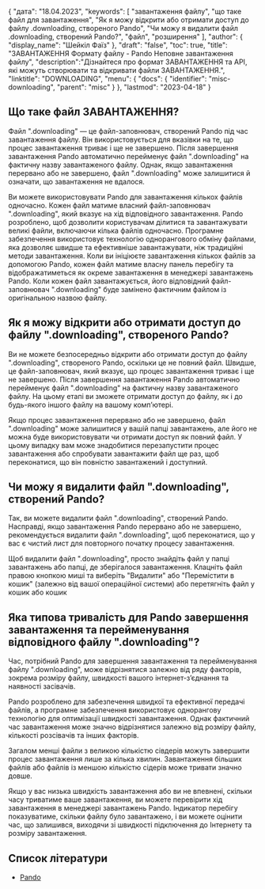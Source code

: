 {
"дата": "18.04.2023",
  "keywords": [
"завантаження файлу",
"що таке файл для завантаження",
"Як я можу відкрити або отримати доступ до файлу .downloading, створеного Pando",
"Чи можу я видалити файл .downloading, створений Pando?",
"файл",
"розширення"
],
  "author": {
"display_name": "Шейкіл Фаїз"
},
"draft": "false",
"toc": true,
"title": "ЗАВАНТАЖЕННЯ Формату файлу - Pando Неповне завантаження файлу",
  "description":"Дізнайтеся про формат ЗАВАНТАЖЕННЯ та API, які можуть створювати та відкривати файли ЗАВАНТАЖЕННЯ.",
  "linktitle": "DOWNLOADING",
  "menu": {
    "docs": {
      "identifier": "misc-downloading",
      "parent": "misc"
}
},
"lastmod": "2023-04-18"
}

## Що таке файл ЗАВАНТАЖЕННЯ?

Файл ".downloading" — це файл-заповнювач, створений Pando під час завантаження файлу. Він використовується для вказівки на те, що процес завантаження триває і ще не завершено. Після завершення завантаження Pando автоматично перейменує файл ".downloading" на фактичну назву завантаженого файлу. Однак, якщо завантаження перервано або не завершено, файл ".downloading" може залишитися й означати, що завантаження не вдалося.

Ви можете використовувати Pando для завантаження кількох файлів одночасно. Кожен файл матиме власний файл-заповнювач ".downloading", який вказує на хід відповідного завантаження. Pando розроблено, щоб дозволити користувачам ділитися та завантажувати великі файли, включаючи кілька файлів одночасно. Програмне забезпечення використовує технологію однорангового обміну файлами, яка дозволяє швидше та ефективніше завантажувати, ніж традиційні методи завантаження. Коли ви ініціюєте завантаження кількох файлів за допомогою Pando, кожен файл матиме власну панель перебігу та відображатиметься як окреме завантаження в менеджері завантажень Pando. Коли кожен файл завантажується, його відповідний файл-заповнювач ".downloading" буде замінено фактичним файлом із оригінальною назвою файлу.

## Як я можу відкрити або отримати доступ до файлу ".downloading", створеного Pando?

Ви не можете безпосередньо відкрити або отримати доступ до файлу ".downloading", створеного Pando, оскільки це не повний файл. Швидше, це файл-заповнювач, який вказує, що процес завантаження триває і ще не завершено. Після завершення завантаження Pando автоматично перейменує файл ".downloading" на фактичну назву завантаженого файлу. На цьому етапі ви зможете отримати доступ до файлу, як і до будь-якого іншого файлу на вашому комп’ютері.

Якщо процес завантаження перервано або не завершено, файл ".downloading" може залишитися у вашій папці завантажень, але його не можна буде використовувати чи отримати доступ як повний файл. У цьому випадку вам може знадобитися перезапустити процес завантаження або спробувати завантажити файл ще раз, щоб переконатися, що він повністю завантажений і доступний.

## Чи можу я видалити файл ".downloading", створений Pando?

Так, ви можете видалити файл ".downloading", створений Pando. Насправді, якщо завантаження Pando перервано або не завершено, рекомендується видалити файл ".downloading", щоб переконатися, що у вас є чистий лист для повторного початку процесу завантаження.

Щоб видалити файл ".downloading", просто знайдіть файл у папці завантажень або папці, де зберігалося завантаження. Клацніть файл правою кнопкою миші та виберіть "Видалити" або "Перемістити в кошик" (залежно від вашої операційної системи) або перетягніть файл у кошик або кошик

## Яка типова тривалість для Pando завершення завантаження та перейменування відповідного файлу ".downloading"?

Час, потрібний Pando для завершення завантаження та перейменування файлу ".downloading", може відрізнятися залежно від ряду факторів, зокрема розміру файлу, швидкості вашого інтернет-з’єднання та наявності засівачів.

Pando розроблено для забезпечення швидкої та ефективної передачі файлів, а програмне забезпечення використовує однорангову технологію для оптимізації швидкості завантаження. Однак фактичний час завантаження може значно відрізнятися залежно від розміру файлу, кількості розсівачів та інших факторів.

Загалом менші файли з великою кількістю сівдерів можуть завершити процес завантаження лише за кілька хвилин. Завантаження більших файлів або файлів із меншою кількістю сідерів може тривати значно довше.

Якщо у вас низька швидкість завантаження або ви не впевнені, скільки часу триватиме ваше завантаження, ви можете перевірити хід завантаження в менеджері завантажень Pando. Індикатор перебігу показуватиме, скільки файлу було завантажено, і ви можете оцінити час, що залишився, виходячи зі швидкості підключення до Інтернету та розміру завантаження.

## Список літератури
* [Pando](https://download.cnet.com/Pando/3000-2196_4-10546621.html)

